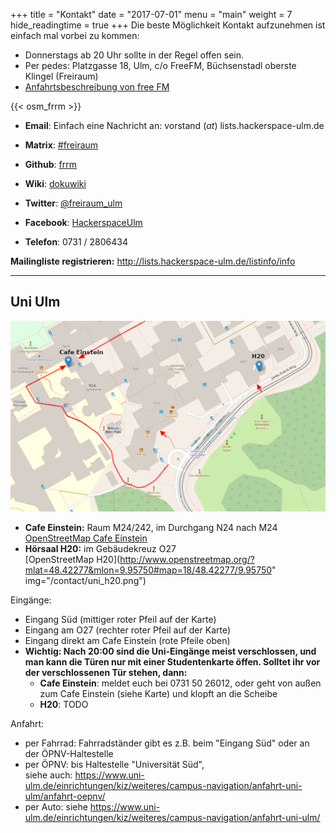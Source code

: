 +++
title = "Kontakt"
date = "2017-07-01"
menu = "main"
weight = 7
hide_readingtime = true
+++
Die beste Möglichkeit Kontakt aufzunehmen ist einfach mal vorbei zu kommen:

  * Donnerstags ab 20 Uhr sollte in der Regel offen sein.
  * Per pedes: Platzgasse 18, Ulm, c/o FreeFM, Büchsenstadl oberste Klingel (Freiraum)
  * [Anfahrtsbeschreibung von free FM](http://www.freefm.de/kontakt/anfahrt)

{{< osm_frrm >}}

  * **Email**: Einfach eine Nachricht an: vorstand (_at_) lists.hackerspace-ulm.de  

  * **Matrix**: [#freiraum](https://element.matrix4ulm.de/#/room/#freiraum:server.matrix4ulm.de)
  * **Github**: [frrm](https://github.com/frrm)
  * **Wiki**: [dokuwiki](https://dokuwiki.ulm.ccc.de/)
  * **Twitter**: [@freiraum_ulm](https://twitter.com/freiraum_ulm)
  * **Facebook**: [HackerspaceUlm](https://www.facebook.com/HackerspaceUlm/)
  * **Telefon**: 0731 / 2806434

**Mailingliste registrieren:** <http://lists.hackerspace-ulm.de/listinfo/info>

-----

## Uni Ulm

![](uni-2.png)

- **Cafe Einstein:** Raum M24/242, im Durchgang N24 nach M24  
  [OpenStreetMap Cafe Einstein](http://www.openstreetmap.org/?mlat=48.42283&mlon=9.95392#map=18/48.42283/9.95392)
- **Hörsaal H20:** im Gebäudekreuz O27  
  [OpenStreetMap H20](http://www.openstreetmap.org/?mlat=48.42277&mlon=9.95750#map=18/48.42277/9.95750" img="/contact/uni_h20.png")

Eingänge:

- Eingang Süd (mittiger roter Pfeil auf der Karte)
- Eingang am O27 (rechter roter Pfeil auf der Karte)
- Eingang direkt am Cafe Einstein (rote Pfeile oben)
- **Wichtig: Nach 20:00 sind die Uni-Eingänge meist verschlossen, und man kann die Türen nur mit einer Studentenkarte öffen.
  Solltet ihr vor der verschlossenen Tür stehen, dann:**
  - **Cafe Einstein**: meldet euch bei 0731 50 26012, oder geht von außen zum Cafe Einstein (siehe Karte) und klopft an die Scheibe
  - **H20**: TODO

Anfahrt:

- per Fahrrad: Fahrradständer gibt es z.B. beim "Eingang Süd" oder an der ÖPNV-Haltestelle
- per ÖPNV: bis Haltestelle "Universität Süd",  
  siehe auch: https://www.uni-ulm.de/einrichtungen/kiz/weiteres/campus-navigation/anfahrt-uni-ulm/anfahrt-oepnv/
- per Auto: siehe https://www.uni-ulm.de/einrichtungen/kiz/weiteres/campus-navigation/anfahrt-uni-ulm/

